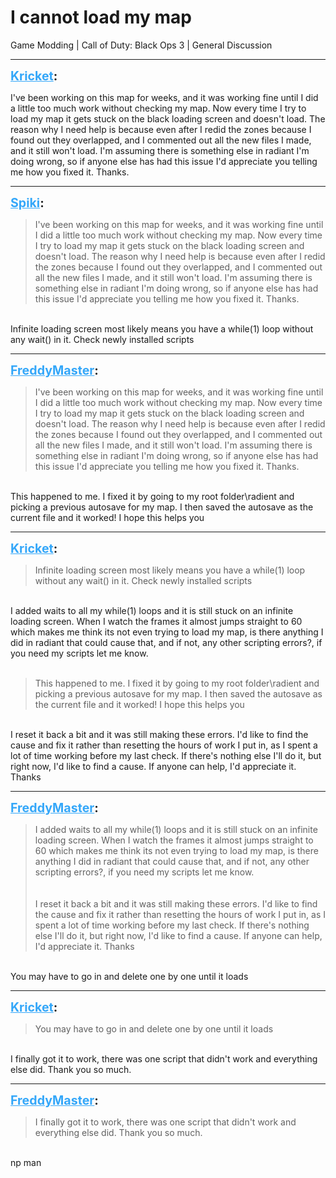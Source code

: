 # I cannot load my map
Game Modding | Call of Duty: Black Ops 3 | General Discussion

---
<strong style="font-size: 1.4em;"><span style="text-decoration: underline;text-decoration-color: #34a7f9;"><span style="color:#34a7f9;">Kricket</span></span>:</strong>

<p>I&#39;ve been working on this map for weeks, and it was working fine until I did a little too much work without checking my map. Now every time I try to load my map it gets stuck on the black loading screen and doesn&#39;t load. The reason why I need help is because even after I redid the zones because I found out they overlapped, and I commented out all the new files I made, and it still won&#39;t load. I&#39;m assuming there is something else in radiant I&#39;m doing wrong, so if anyone else has had this issue I&#39;d appreciate you telling me how you fixed it. Thanks.</p>

---
<strong style="font-size: 1.4em;"><span style="text-decoration: underline;text-decoration-color: #34a7f9;"><span style="color:#34a7f9;">Spiki</span></span>:</strong>

<p><blockquote>I&#39;ve been working on this map for weeks, and it was working fine until I did a little too much work without checking my map. Now every time I try to load my map it gets stuck on the black loading screen and doesn&#39;t load. The reason why I need help is because even after I redid the zones because I found out they overlapped, and I commented out all the new files I made, and it still won&#39;t load. I&#39;m assuming there is something else in radiant I&#39;m doing wrong, so if anyone else has had this issue I&#39;d appreciate you telling me how you fixed it. Thanks.<br /></blockquote><br />Infinite loading screen most likely means you have a while(1) loop without any wait() in it. Check newly installed scripts</p>

---
<strong style="font-size: 1.4em;"><span style="text-decoration: underline;text-decoration-color: #34a7f9;"><span style="color:#34a7f9;">FreddyMaster</span></span>:</strong>

<p><blockquote>I&#39;ve been working on this map for weeks, and it was working fine until I did a little too much work without checking my map. Now every time I try to load my map it gets stuck on the black loading screen and doesn&#39;t load. The reason why I need help is because even after I redid the zones because I found out they overlapped, and I commented out all the new files I made, and it still won&#39;t load. I&#39;m assuming there is something else in radiant I&#39;m doing wrong, so if anyone else has had this issue I&#39;d appreciate you telling me how you fixed it. Thanks.<br /></blockquote><br />This happened to me. I fixed it by going to my root folder\radient and picking a previous autosave for my map. I then saved the autosave as the current file and it worked! I hope this helps you</p>

---
<strong style="font-size: 1.4em;"><span style="text-decoration: underline;text-decoration-color: #34a7f9;"><span style="color:#34a7f9;">Kricket</span></span>:</strong>

<p><blockquote>Infinite loading screen most likely means you have a while(1) loop without any wait() in it. Check newly installed scripts<br /></blockquote><br />I added waits to all my while(1) loops and it is still stuck on an infinite loading screen. When I watch the frames it almost jumps straight to 60 which makes me think its not even trying to load my map, is there anything I did in radiant that could cause that, and if not, any other scripting errors?, if you need my scripts let me know. <br /><br /><blockquote>This happened to me. I fixed it by going to my root folder\radient and picking a previous autosave for my map. I then saved the autosave as the current file and it worked! I hope this helps you </blockquote> <br />I reset it back a bit and it was still making these errors. I&#39;d like to find the cause and fix it rather than resetting the hours of work I put in, as I spent a lot of time working before my last check. If there&#39;s nothing else I&#39;ll do it, but right now, I&#39;d like to find a cause. If anyone can help, I&#39;d appreciate it. Thanks</p>

---
<strong style="font-size: 1.4em;"><span style="text-decoration: underline;text-decoration-color: #34a7f9;"><span style="color:#34a7f9;">FreddyMaster</span></span>:</strong>

<p><blockquote>I added waits to all my while(1) loops and it is still stuck on an infinite loading screen. When I watch the frames it almost jumps straight to 60 which makes me think its not even trying to load my map, is there anything I did in radiant that could cause that, and if not, any other scripting errors?, if you need my scripts let me know.<br /><br /><br />I reset it back a bit and it was still making these errors. I&#39;d like to find the cause and fix it rather than resetting the hours of work I put in, as I spent a lot of time working before my last check. If there&#39;s nothing else I&#39;ll do it, but right now, I&#39;d like to find a cause. If anyone can help, I&#39;d appreciate it. Thanks<br /></blockquote><br />You may have to go in and delete one by one until it loads</p>

---
<strong style="font-size: 1.4em;"><span style="text-decoration: underline;text-decoration-color: #34a7f9;"><span style="color:#34a7f9;">Kricket</span></span>:</strong>

<p><blockquote>You may have to go in and delete one by one until it loads<br /></blockquote><br />I finally got it to work, there was one script that didn&#39;t work and everything else did. Thank you so much.</p>

---
<strong style="font-size: 1.4em;"><span style="text-decoration: underline;text-decoration-color: #34a7f9;"><span style="color:#34a7f9;">FreddyMaster</span></span>:</strong>

<p><blockquote>I finally got it to work, there was one script that didn&#39;t work and everything else did. Thank you so much.<br /></blockquote><br />np man</p>
